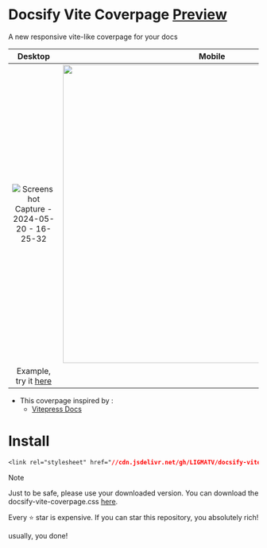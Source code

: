 # Docsify Vite Coverpage [Preview](https://docsify-vite-coverpage.vercel.app/)
A new responsive vite-like coverpage for your docs

| Desktop | Mobile |
|:--:|:--:|
| ![Screenshot Capture - 2024-05-20 - 16-25-32](https://github.com/LIGMATV/docsify-vite-coverpage/assets/143163098/36baf60e-ca34-4590-a87e-d14570bf489c) | <img src="https://github.com/LIGMATV/docsify-vite-coverpage/assets/143163098/c1c1f6f6-d68f-434e-a124-3b7d679093e8" width="600"> |
| Example, try it [here](https://docsify-vite-coverpage.vercel.app/) |


- This coverpage inspired by :
  - [Vitepress Docs](https://vitepress.dev/)

# Install
 
```css
<link rel="stylesheet" href="//cdn.jsdelivr.net/gh/LIGMATV/docsify-vite-coverpage@main/docsify-vite-coverpage.css">
```

> [!NOTE]
> Just to be safe, please use your downloaded version.
> You can download the docsify-vite-coverpage.css <a href="https://cdn.jsdelivr.net/gh/LIGMATV/docsify-vite-coverpage@main/docsify-vite-coverpage.css" download>here</a>.

Every ⭐ star is expensive. If you can star this repository, you absolutely rich!

usually, you done!
